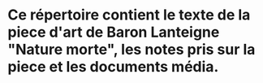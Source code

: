 # Ce répertoire contient le texte de la piece d'art de Baron Lanteigne "Nature morte", les notes pris sur la piece et les documents média.
